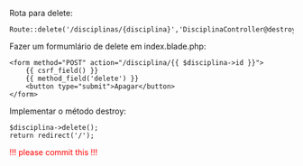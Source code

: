Rota para delete:

    Route::delete('/disciplinas/{disciplina}','DisciplinaController@destroy');

Fazer um formumlário de delete em index.blade.php:
  
    <form method="POST" action="/disciplina/{{ $disciplina->id }}">
        {{ csrf_field() }} 
        {{ method_field('delete') }}
        <button type="submit">Apagar</button>
    </form>

Implementar o método destroy:

    $disciplina->delete();
    return redirect('/');

<div style="color:red;">!!! please commit this !!!</div>



